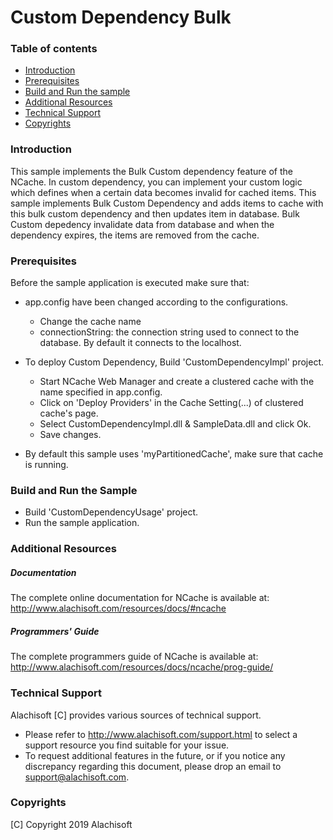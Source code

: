 # Custom Dependency Bulk

### Table of contents

* [Introduction](#introduction)
* [Prerequisites](#prerequisites)
* [Build and Run the sample](#build-and-run-the-sample)
* [Additional Resources](#additional-resources)
* [Technical Support](#technical-support)
* [Copyrights](#copyrights)

### Introduction

This sample implements the Bulk Custom dependency feature of the NCache. In custom dependency, you can implement your 
custom logic which defines when a certain data becomes invalid for cached items. This sample implements Bulk Custom 
Dependency and adds items to cache with this bulk custom dependency and then updates item in database. Bulk Custom depedency 
invalidate data from database and when the dependency expires, the items are removed  from the cache.

### Prerequisites

Before the sample application is executed make sure that:

- app.config have been changed according to the configurations. 
	- Change the cache name
	- connectionString:	the connection string used to connect to the database. By default it connects to the localhost.
- To deploy Custom Dependency, Build 'CustomDependencyImpl' project.
	- Start NCache Web Manager and create a clustered cache with the name specified in app.config.
	- Click on 'Deploy Providers' in the Cache Setting(...) of clustered cache's page.
	- Select CustomDependencyImpl.dll & SampleData.dll and click Ok.
	- Save changes.

- By default this sample uses 'myPartitionedCache', make sure that cache is running. 

### Build and Run the Sample

- Build 'CustomDependencyUsage' project.
- Run the sample application.

### Additional Resources

##### Documentation
The complete online documentation for NCache is available at:
http://www.alachisoft.com/resources/docs/#ncache

##### Programmers' Guide
The complete programmers guide of NCache is available at:
http://www.alachisoft.com/resources/docs/ncache/prog-guide/

### Technical Support

Alachisoft [C] provides various sources of technical support. 

- Please refer to http://www.alachisoft.com/support.html to select a support resource you find suitable for your issue.
- To request additional features in the future, or if you notice any discrepancy regarding this document, please drop an email to [support@alachisoft.com](mailto:support@alachisoft.com).

### Copyrights

[C] Copyright 2019 Alachisoft 